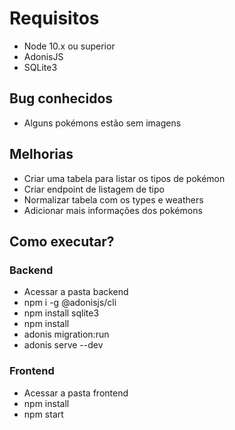 # Requisitos

 - Node 10.x ou superior
 - AdonisJS
 - SQLite3

## Bug conhecidos

 - Alguns pokémons estão sem imagens

## Melhorias

 - Criar uma tabela para listar os tipos de pokémon
 - Criar endpoint de listagem de tipo
 - Normalizar tabela com os types e weathers
 - Adicionar mais informações dos pokémons

## Como executar?

### Backend
 - Acessar a pasta backend
 - npm i -g @adonisjs/cli
 - npm install sqlite3
 - npm install
 - adonis migration:run
 - adonis serve --dev

### Frontend
 - Acessar a pasta frontend
 - npm install
 - npm start


